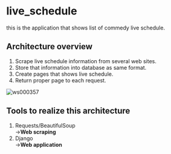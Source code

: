 # live_schedule
this is the application that shows list of commedy live schedule.

##  Architecture overview
1. Scrape live schedule information from several web sites.
2. Store that information into database as same format.
3. Create pages that shows live schedule.
4. Return proper page to each request.

![ws000357](https://user-images.githubusercontent.com/35652396/35775704-4e4414b2-09d1-11e8-863b-e6cd808c3bd2.JPG)

##  Tools to realize this architecture
1. Requests/BeautifulSoup  
    →**Web scraping**
2. Django  
    →**Web application**

